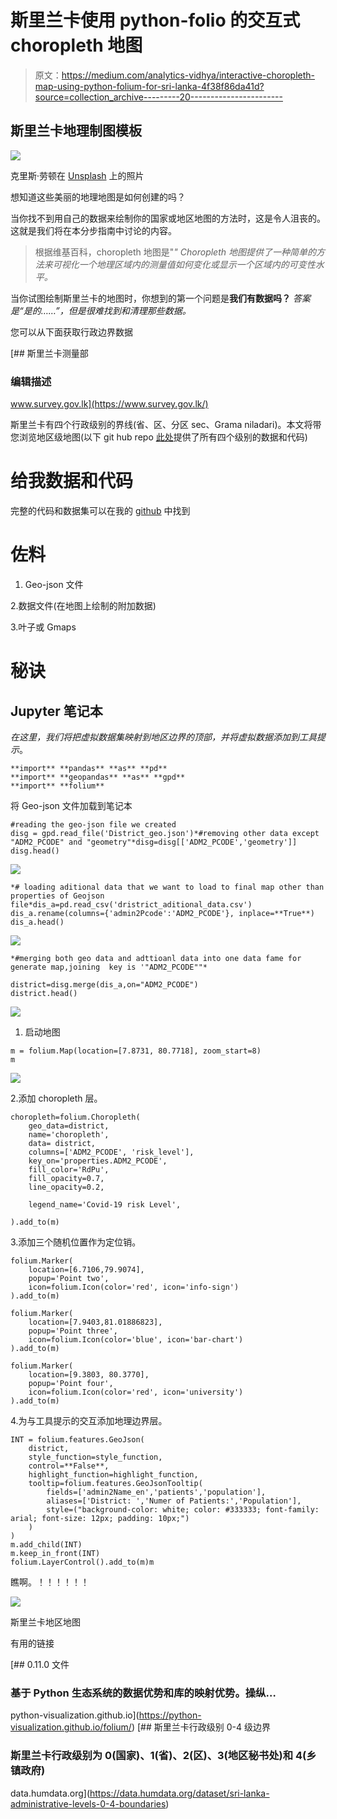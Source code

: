 # 斯里兰卡使用 python-folio 的交互式 choropleth 地图

> 原文：<https://medium.com/analytics-vidhya/interactive-choropleth-map-using-python-folium-for-sri-lanka-4f38f86da41d?source=collection_archive---------20----------------------->

## 斯里兰卡地理制图模板

![](img/26bdf9476653156bed8ea9dac521a72a.png)

克里斯·劳顿在 [Unsplash](https://unsplash.com?utm_source=medium&utm_medium=referral) 上的照片

想知道这些美丽的地理地图是如何创建的吗？

当你找不到用自己的数据来绘制你的国家或地区地图的方法时，这是令人沮丧的。这就是我们将在本分步指南中讨论的内容。

> 根据维基百科，choropleth 地图是"*" Choropleth 地图提供了一种简单的方法来可视化一个地理区域内的测量值如何变化或显示一个区域内的可变性水平。*

当你试图绘制斯里兰卡的地图时，你想到的第一个问题是**我们有数据吗？** *答案是“是的……”，但是很难找到和清理那些数据。*

您可以从下面获取行政边界数据

 [## 斯里兰卡测量部

### 编辑描述

www.survey.gov.lk](https://www.survey.gov.lk/) 

斯里兰卡有四个行政级别的界线(省、区、分区 sec、Grama niladari)。本文将带您浏览地区级地图(以下 git hub repo [此处](https://github.com/MalakaGu/Sri-lanka-maps)提供了所有四个级别的数据和代码)

# 给我数据和代码

完整的代码和数据集可以在我的 [github](https://github.com/MalakaGu/Sri-lanka-maps) 中找到

# 佐料

1.  Geo-json 文件

2.数据文件(在地图上绘制的附加数据)

3.叶子或 Gmaps

# 秘诀

## Jupyter 笔记本

*在这里，我们将把虚拟数据集映射到地区边界的顶部，并将虚拟数据添加到工具提示*。

```
**import** **pandas** **as** **pd**
**import** **geopandas** **as** **gpd**
**import** **folium**
```

将 Geo-json 文件加载到笔记本

```
#reading the geo-json file we created 
disg = gpd.read_file('District_geo.json')*#removing other data except "ADM2_PCODE" and "geometry"*disg=disg[['ADM2_PCODE','geometry']]
disg.head()
```

![](img/7d7ed6611873e11151ebad81cb294df0.png)

```
*# loading aditional data that we want to load to final map other than  properties of Geojson file*dis_a=pd.read_csv('dristrict_aditional_data.csv')
dis_a.rename(columns={'admin2Pcode':'ADM2_PCODE'}, inplace=**True**)
dis_a.head()
```

![](img/4f183ed5ce2e9f8007d5c43605a92a8c.png)

```
*#merging both geo data and adttioanl data into one data fame for generate map,joining  key is '"ADM2_PCODE""*

district=disg.merge(dis_a,on="ADM2_PCODE")
district.head()
```

![](img/39e52c38c406378cc592d9fa7edf66b4.png)

1.  启动地图

```
m = folium.Map(location=[7.8731, 80.7718], zoom_start=8)
m
```

![](img/8e623b039e12fe82c3dbcfa5c1224828.png)

2.添加 choropleth 层。

```
choropleth=folium.Choropleth(
    geo_data=district,
    name='choropleth',
    data= district,
    columns=['ADM2_PCODE', 'risk_level'],
    key_on='properties.ADM2_PCODE',
    fill_color='RdPu',
    fill_opacity=0.7,
    line_opacity=0.2,

    legend_name='Covid-19 risk Level',

).add_to(m) 
```

3.添加三个随机位置作为定位销。

```
folium.Marker(
    location=[6.7106,79.9074],
    popup='Point two',
    icon=folium.Icon(color='red', icon='info-sign')
).add_to(m)

folium.Marker(
    location=[7.9403,81.01886823],
    popup='Point three',
    icon=folium.Icon(color='blue', icon='bar-chart')
).add_to(m)

folium.Marker(
    location=[9.3803, 80.3770],
    popup='Point four',
    icon=folium.Icon(color='red', icon='university')
).add_to(m) 
```

4.为与工具提示的交互添加地理边界层。

```
INT = folium.features.GeoJson(
    district,
    style_function=style_function, 
    control=**False**,
    highlight_function=highlight_function, 
    tooltip=folium.features.GeoJsonTooltip(
        fields=['admin2Name_en','patients','population'],
        aliases=['District: ','Numer of Patients:','Population'],
        style=("background-color: white; color: #333333; font-family: arial; font-size: 12px; padding: 10px;") 
    )
)
m.add_child(INT)
m.keep_in_front(INT)
folium.LayerControl().add_to(m)m
```

瞧啊。！！！！！！

![](img/c7856249f296f476da8c21972e7269fb.png)

斯里兰卡地区地图

有用的链接

[](https://python-visualization.github.io/folium/) [## 0.11.0 文件

### 基于 Python 生态系统的数据优势和库的映射优势。操纵…

python-visualization.github.io](https://python-visualization.github.io/folium/) [](https://data.humdata.org/dataset/sri-lanka-administrative-levels-0-4-boundaries) [## 斯里兰卡行政级别 0-4 级边界

### 斯里兰卡行政级别为 0(国家)、1(省)、2(区)、3(地区秘书处)和 4(乡镇政府)

data.humdata.org](https://data.humdata.org/dataset/sri-lanka-administrative-levels-0-4-boundaries)